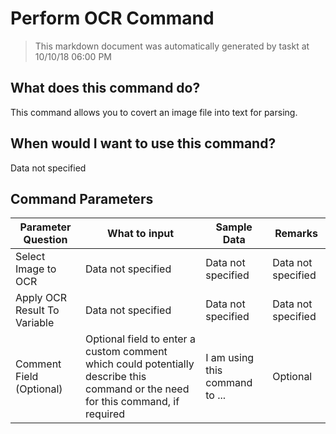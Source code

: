 <!--TITLE: Perform OCR Command -->
<!-- SUBTITLE: a command in the Image Commands group -->
# Perform OCR Command


> This markdown document was automatically generated by taskt at 10/10/18 06:00 PM


## What does this command do?
This command allows you to covert an image file into text for parsing.


## When would I want to use this command?
Data not specified


## Command Parameters
| Parameter Question   	| What to input  	|  Sample Data 	| Remarks  	|
| ---                    | ---               | ---           | ---       |
|Select Image to OCR|Data not specified|Data not specified|Data not specified|
|Apply OCR Result To Variable|Data not specified|Data not specified|Data not specified|
|Comment Field (Optional)|Optional field to enter a custom comment which could potentially describe this command or the need for this command, if required|I am using this command to ...|Optional|


